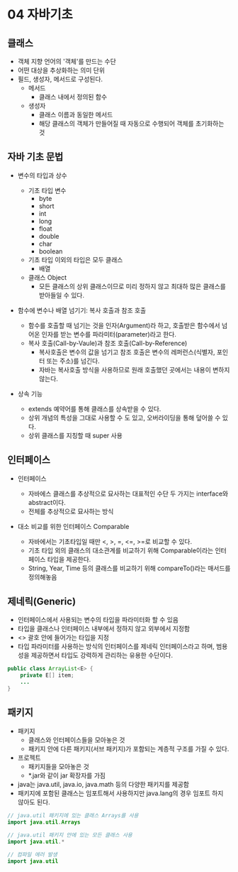 # 04 자바기초

## 클래스

- 객체 지향 언어의 '객체'를 만드는 수단
- 어떤 대상을 추상화하는 의미 단위
- 필드, 생성자, 메서드로 구성된다.
  - 메서드
    - 클래스 내에서 정의된 함수
  - 생성자 
    - 클래스 이름과 동일한 메서드
    - 해당 클래스의 객체가 만들어질 때 자동으로 수행되어 객체를 초기화하는 것



## 자바 기초 문법

- 변수의 타입과 상수
  - 기초 타입 변수
    - byte
    - short
    - int
    - long
    - float
    - double
    - char
    - boolean
  - 기초 타입 이외의 타입은 모두 클래스
    - 배열
  - 클래스 Object
    - 모든 클래스의 상위 클래스이므로 미리 정하지 않고 최대하 많은 클래스를 받아들일 수 있다. 
- 함수에 변수나 배열 넘기기: 복사 호출과 참조 호출
  - 함수를 호출할 때 넘기는 것을 인자(Argument)라 하고, 호출받은 함수에서 넘어온 인자를 받는 변수를 파라미터(parameter)라고 한다. 
  - 복사 호출(Call-by-Vaule)과 참조 호출(Call-by-Reference)
    - 복사호출은 변수의 값을 넘기고 참조 호출은 변수의 레퍼런스(식별자, 포인터 또는 주소)를 넘긴다.
    - 자바는 복사호출 방식을 사용하므로 원래 호출했던 곳에서는 내용이 변하지 않는다.

- 상속 기능 
  - extends 예약어를 통해 클래스를 상속받을 수 있다. 
  - 상위 개념의 특성을 그대로 사용할 수 도 있고, 오버라이딩을 통해 덮어쓸 수 있다. 
  - 상위 클래스를 지칭할 때 super 사용



## 인터페이스

- 인터페이스

  - 자바에스 클래스를 추상적으로 묘사하는 대표적인 수단 두 가지는 interface와 abstract이다.
  - 전체를 추상적으로 묘사하는 방식

- 대소 비교를 위한 인터페이스 Comparable

  - 자바에서는 기초타입일 때만 <, >, =, <=, >=로 비교할 수 있다. 
  - 기초 타입 외의 클래스의 대소관계를 비교하기 위해 Comparable이라는 인터페이스 타입을 제공한다.
  - String, Year, Time 등의 클래스를 비교하기 위해 compareTo()라는 매서드를 정의해놓음

  

## 제네릭(Generic)

- 인터페이스에서 사용되는 변수의 타입을 파라미터화 할 수 있음 
- 타입을 클래스나 인터페이스 내부에서 정하지 않고 외부에서 지정함
- <> 괄호 안에 들어가는 타입을 지정
- 타입 파라미터를 사용하는 방식의 인터페이스를 제네릭 인터페이스라고 하며, 범용성을 제공하면서 타입도 강력하게 관리하는 유용한 수단이다. 

```java
public class ArrayList<E> {
    private E[] item;
    ...
}
```



## 패키지

- 패키지
  - 클래스와 인터페이스들을 모아놓은 것
  - 패키지 안에 다른 패키지(서브 패키지)가 포함되는 계층적 구조를 가질 수 있다. 
- 프로젝트
  - 패키지들을 모아놓은 것
  - *.jar와 같이 jar 확장자를 가짐
- java는 java.util, java.io, java.math 등의 다양한 패키지를 제공함
- 패키지에 포함된 클래스는 임포트해서 사용하지만 java.lang의 경우 임포트 하지 않아도 된다.

```java
// java.util 패키지에 있는 클래스 Arrays를 사용
import java.util.Arrays
    
// java.util 패키지 안에 있는 모든 클래스 사용
import java.util.*

// 컴파일 에러 발생
import java.util
```

